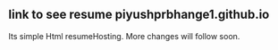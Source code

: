 ## link to see resume piyushprbhange1.github.io
Its simple Html resumeHosting. More changes will follow soon.
